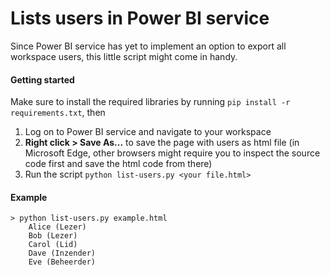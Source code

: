 # Lists users in Power BI service

Since Power BI service has yet to implement an option to export all workspace users, this little 
script might come in handy.

#### Getting started
Make sure to install the required libraries by running `pip install -r requirements.txt`, then

1. Log on to Power BI service and navigate to your workspace
1. **Right click > Save As...** to save the page with users as html file 
(in Microsoft Edge, other browsers might require you to inspect the source code first and save the html code from there)
1. Run the script `python list-users.py <your file.html>`

#### Example
    > python list-users.py example.html
        Alice (Lezer)
        Bob (Lezer)
        Carol (Lid)
        Dave (Inzender)
        Eve (Beheerder)
